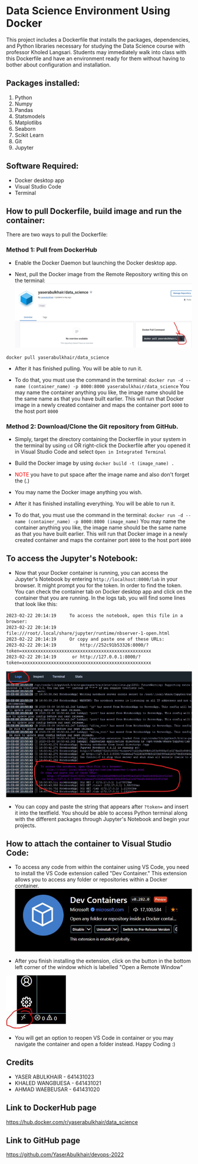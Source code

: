 # Data Science Environment Using Docker

This project includes a Dockerfile that installs the packages, dependencies, and Python libraries necessary for studying the Data Science course with professor Kholed Langsari. Students may immediately walk into class with this Dockerfile and have an environment ready for them without having to bother about configuration and installation.

## Packages installed:

1. Python
2. Numpy
3. Pandas
4. Statsmodels
5. Matplotlibs
6. Seaborn
7. Scikit Learn
8. Git
9. Jupyter

## Software Required:
- Docker desktop app
- Visual Studio Code
- Terminal

## How to pull Dockerfile, build image and run the container:

There are two ways to pull the Dockerfile:

### Method 1: Pull from DockerHub

- Enable the Docker Daemon but launching the Docker desktop app.

- Next, pull the Docker image from the Remote Repository writing this on the terminal:
![Alt text](/img/dockerpull.jpg "Optional title")

`docker pull yaserabulkhair/data_science`

- After it has finished pulling. You will be able to run it.

- To do that, you must use the command in the terminal: `docker run -d --name (container_name) -p 8000:8000 yaserabulkhair/data_science`
You may name the container anything you like, the image name should be the same name as that you have built earlier. This will run that Docker image in a newly created container and maps the container port `8000` to the host port `8000`

### Method 2: Download/Clone the Git repository from GitHub.

- Simply, target the directory containing the Dockerfile in your system in the terminal by using `cd` OR right-click the Dockerfile after you opened it in Visual Studio Code and select `Open in Integrated Terminal`

- Build the Docker image by using `docker build -t (image_name) .`
-  <span style="color:red">NOTE</span> you have to put space after the image name and also don't forget the (.)

- You may name the Docker image anything you wish.

- After it has finished installing everything. You will be able to run it.

- To do that, you must use the command in the terminal: `docker run -d --name (container_name) -p 8000:8000 (image_name)`
You may name the container anything you like, the image name should be the same name as that you have built earlier. This will run that Docker image in a newly created container and maps the container port `8000` to the host port `8000`

## To access the Jupyter's Notebook:

- Now that your Docker container is running, you can access the Jupyter's Notebook by entering `http://localhost:8000/lab` in your browser. It might prompt you for the token.
In order to find the token. You can check the container tab on Docker desktop app and click on the container that you are running. In the logs tab, you will find some lines that look like this:

```
2023-02-22 20:14:19     To access the notebook, open this file in a browser:
2023-02-22 20:14:19         file:///root/.local/share/jupyter/runtime/nbserver-1-open.html
2023-02-22 20:14:19     Or copy and paste one of these URLs:
2023-02-22 20:14:19         http://252c91b53326:8000/?token=xxxxxxxxxxxxxxxxxxxxxxxxxxxxxxxxxxxxxxxxxxxxxxxxx
2023-02-22 20:14:19      or http://127.0.0.1:8000/?token=xxxxxxxxxxxxxxxxxxxxxxxxxxxxxxxxxxxxxxxxxxxxxxxxx
```
![Alt text](/img/logs.jpg "Optional title")

- You can copy and paste the string that appears after `?token=` and insert it into the textfield. You should be able to access Python terminal along with the different packages through Jupyter's Notebook and begin your projects.

## How to attach the container to Visual Studio Code:

- To access any code from within the container using VS Code, you need to install the VS Code extension called "Dev Container." This extension allows you to access any folder or repositories within a Docker container.
![Alt text](/img/devcontainers.JPG "Optional title")

- After you finish installing the extension, click on the button in the bottom left corner of the window which is labelled "Open a Remote Window"

![Alt text](/img/coner.JPG "Optional title")

- You will get an option to reopen VS Code in container or you may navigate the container and open a folder instead. Happy Coding :)

## Credits

- YASER ABULKHAIR - 641431023
- KHALED WANGBUESA - 641431021
- AHMAD WAEBEUSAR - 641431020

## Link to DockerHub page

https://hub.docker.com/r/yaserabulkhair/data_science

## Link to GitHub page

https://github.com/YaserAbulkhair/devops-2022


